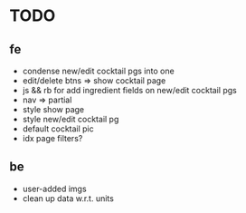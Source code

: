 # TODO

## fe

* condense new/edit cocktail pgs into one
* edit/delete btns => show cocktail page
* js && rb for add ingredient fields on new/edit cocktail pgs
* nav => partial
* style show page
* style new/edit cocktail pg
* default cocktail pic
* idx page filters?

## be

* user-added imgs
* clean up data w.r.t. units
